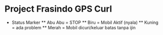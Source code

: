 # Project Frasindo GPS Curl
* Status Marker 
** Abu Abu = STOP
** Biru = Mobil Aktif (nyala)
** Kuning = ada problem
** Merah = Mobil dicuri/keluar batas tanpa ijin
